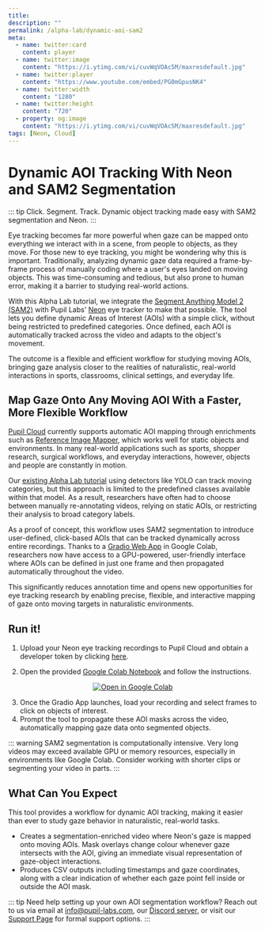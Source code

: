 ```yaml
---
title: 
description: ""
permalink: /alpha-lab/dynamic-aoi-sam2
meta:
  - name: twitter:card
    content: player
  - name: twitter:image
    content: "https://i.ytimg.com/vi/cuvWqVOAc5M/maxresdefault.jpg"
  - name: twitter:player
    content: "https://www.youtube.com/embed/PG0mGpusNK4"
  - name: twitter:width
    content: "1280"
  - name: twitter:height
    content: "720"
  - property: og:image
    content: "https://i.ytimg.com/vi/cuvWqVOAc5M/maxresdefault.jpg"
tags: [Neon, Cloud]
---
```


<script setup>
import TagLinks from '@components/TagLinks.vue'
</script>

# Dynamic AOI Tracking With Neon and SAM2 Segmentation

<TagLinks :tags="$frontmatter.tags" />

<Youtube src="PG0mGpusNK4"/>

::: tip
Click. Segment. Track. Dynamic object tracking made easy with SAM2 segmentation and Neon.
:::

Eye tracking becomes far more powerful when gaze can be mapped onto everything we interact with in a scene, from people to objects, as they move. For those new to eye tracking, you might be wondering why this is important. Traditionally, analyzing dynamic gaze data required a frame-by-frame process of manually coding where a user's eyes landed on moving objects. This was time-consuming and tedious, but also prone to human error, making it a barrier to studying real-world actions.

With this Alpha Lab tutorial, we integrate the [Segment Anything Model 2 (SAM2)](https://ai.meta.com/sam2/) with Pupil Labs' [Neon](https://pupil-labs.com/products/neon) eye tracker to make that possible. The tool lets you define dynamic Areas of Interest (AOIs) with a simple click, without being restricted to predefined categories. Once defined, each AOI is automatically tracked across the video and adapts to the object's movement.

The outcome is a flexible and efficient workflow for studying moving AOIs, bringing gaze analysis closer to the realities of naturalistic, real-world interactions in sports, classrooms, clinical settings, and everyday life.

## Map Gaze Onto Any Moving AOI With a Faster, More Flexible Workflow

[Pupil Cloud](https://pupil-labs.com/products/cloud) currently supports automatic AOI mapping through enrichments such as [Reference Image Mapper](https://docs.pupil-labs.com/neon/pupil-cloud/enrichments/reference-image-mapper/), which works well for static objects and environments. In many real-world applications such as sports, shopper research, surgical workflows, and everyday interactions, however, objects and people are constantly in motion. 

Our [existing Alpha Lab tutorial](https://docs.pupil-labs.com/alpha-lab/map-onto-anything/) using detectors like YOLO can track moving categories, but this approach is limited to the predefined classes available within that model. As a result, researchers have often had to choose between manually re-annotating videos, relying on static AOIs, or restricting their analysis to broad category labels.

As a proof of concept, this workflow uses SAM2 segmentation to introduce user-defined, click-based AOIs that can be tracked dynamically across entire recordings. Thanks to a [Gradio Web App](https://www.gradio.app/) in Google Colab, researchers now have access to a GPU-powered, user-friendly interface where AOIs can be defined in just one frame and then propagated automatically throughout the video. 

This significantly reduces annotation time and opens new opportunities for eye tracking research by enabling precise, flexible, and interactive mapping of gaze onto moving targets in naturalistic environments.

## Run it!

1. Upload your Neon eye tracking recordings to Pupil Cloud and obtain a developer token by clicking [here](https://cloud.pupil-labs.com/settings/developer).

2. Open the provided [Google Colab Notebook](https://colab.research.google.com/drive/1IUtCZE-xxh4QbsplC53PvzjL9rlk-xS-?usp=sharing) and follow the instructions.

<div class="mb-4" style="display:flex;justify-content:center;">
 <a
  href="https://colab.research.google.com/drive/1IUtCZE-xxh4QbsplC53PvzjL9rlk-xS-?usp=sharing"
>
  <img
    src="https://img.shields.io/static/v1?label=&message=Open in Google Colab&color=blue&labelColor=grey&logo=Google Colab&logoColor=#F9AB00"
    alt="Open in Google Colab"
  />
</a>
</div>

3. Once the Gradio App launches, load your recording and select frames to click on objects of interest.
4. Prompt the tool to propagate these AOI masks across the video, automatically mapping gaze data onto segmented objects.

::: warning
SAM2 segmentation is computationally intensive. Very long videos may exceed available GPU or memory resources, especially in environments like Google Colab. Consider working with shorter clips or segmenting your video in parts.
:::

## What Can You Expect

This tool provides a workflow for dynamic AOI tracking, making it easier than ever to study gaze behavior in naturalistic, real-world tasks.

- Creates a segmentation-enriched video where Neon's gaze is mapped onto moving AOIs. Mask overlays change colour whenever gaze intersects with the AOI, giving an immediate visual representation of gaze-object interactions.
- Produces CSV outputs including timestamps and gaze coordinates, along with a clear indication of whether each gaze point fell inside or outside the AOI mask.

::: tip
Need help setting up your own AOI segmentation workflow? Reach out to us via email at [info@pupil-labs.com](mailto:info@pupil-labs.com), our [Discord server](https://pupil-labs.com/chat/), or visit our [Support Page](https://pupil-labs.com/products/support/) for formal support options.
:::
